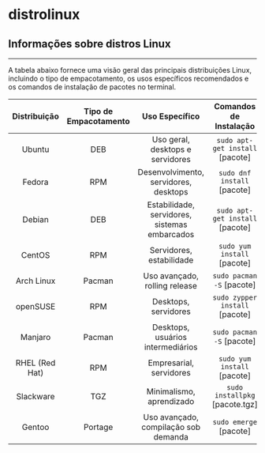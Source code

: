 # distrolinux
## Informações sobre distros Linux
---

A tabela abaixo fornece uma visão geral das principais distribuições Linux, incluindo o tipo de empacotamento, os usos específicos recomendados e os comandos de instalação de pacotes no terminal.</br>

Distribuição  | Tipo de Empacotamento |       Uso Específico                              | Comandos de Instalação 
:------------:|:---------------------:|:-------------------------------------------------:|:---------------------------:
Ubuntu        |DEB                    |Uso geral, desktops e servidores                   |`sudo apt-get install` [pacote]
Fedora        |RPM                    |Desenvolvimento, servidores, desktops              |`sudo dnf install` [pacote]
Debian        |DEB                    |Estabilidade, servidores, sistemas embarcados      |`sudo apt-get install` [pacote]
CentOS        |RPM                    |Servidores, estabilidade                           |`sudo yum install` [pacote]
Arch Linux    |Pacman                 |Uso avançado, rolling release                      |`sudo pacman -S` [pacote]
openSUSE      |RPM                    |Desktops, servidores                               |`sudo zypper install` [pacote]
Manjaro       |Pacman                 |Desktops, usuários intermediários                  |`sudo pacman -S` [pacote]
RHEL (Red Hat)|RPM                    |Empresarial, servidores                            |`sudo yum install` [pacote]
Slackware     |TGZ                    |Minimalismo, aprendizado                           |`sudo installpkg` [pacote.tgz]
Gentoo        |Portage                |Uso avançado, compilação sob demanda               |`sudo emerge` [pacote]

